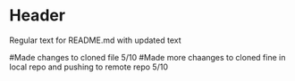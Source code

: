 # Header

Regular text for README.md with updated text

#Made changes to cloned file 5/10
#Made more chaanges to cloned fine in local repo and pushing to remote repo 5/10

